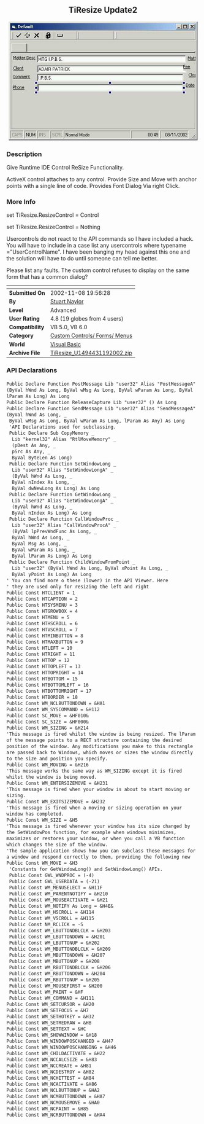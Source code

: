 ﻿<div align="center">

## TiResize Update2

<img src="PIC20021171953478882.jpg">
</div>

### Description

Give Runtime IDE Control ReSize Functionality.

ActiveX control attaches to any control. Provide Size and Move with anchor points with a single line of code. Provides Font Dialog Via right Click.
 
### More Info
 
set TiResize.ResizeControl = Control

set TiResize.ResizeControl = Nothing

Usercontrols do not react to the API commands so I have included a hack. You will have to include in a case list any usercontrols where typename ="UserControlName". I have been banging my head against this one and the solution will have to do until someone can tell me better.

Please list any faults. The custom control refuses to display on the same form that has a common dialog?


<span>             |<span>
---                |---
**Submitted On**   |2002-11-08 19:56:28
**By**             |[Stuart Naylor](https://github.com/Planet-Source-Code/PSCIndex/blob/master/ByAuthor/stuart-naylor.md)
**Level**          |Advanced
**User Rating**    |4.8 (19 globes from 4 users)
**Compatibility**  |VB 5\.0, VB 6\.0
**Category**       |[Custom Controls/ Forms/  Menus](https://github.com/Planet-Source-Code/PSCIndex/blob/master/ByCategory/custom-controls-forms-menus__1-4.md)
**World**          |[Visual Basic](https://github.com/Planet-Source-Code/PSCIndex/blob/master/ByWorld/visual-basic.md)
**Archive File**   |[TiResize\_U1494431192002\.zip](https://github.com/Planet-Source-Code/stuart-naylor-tiresize-update2__1-40476/archive/master.zip)

### API Declarations

```
Public Declare Function PostMessage Lib "user32" Alias "PostMessageA" (ByVal hWnd As Long, ByVal wMsg As Long, ByVal wParam As Long, ByVal lParam As Long) As Long
Public Declare Function ReleaseCapture Lib "user32" () As Long
Public Declare Function SendMessage Lib "user32" Alias "SendMessageA" (ByVal hWnd As Long, _
 ByVal wMsg As Long, ByVal wParam As Long, lParam As Any) As Long
 'API Declarations used for subclassing.
 Public Declare Sub CopyMemory _
  Lib "kernel32" Alias "RtlMoveMemory" _
  (pDest As Any, _
  pSrc As Any, _
  ByVal ByteLen As Long)
 Public Declare Function SetWindowLong _
  Lib "user32" Alias "SetWindowLongA" _
  (ByVal hWnd As Long, _
  ByVal nIndex As Long, _
  ByVal dwNewLong As Long) As Long
 Public Declare Function GetWindowLong _
  Lib "user32" Alias "GetWindowLongA" _
  (ByVal hWnd As Long, _
  ByVal nIndex As Long) As Long
 Public Declare Function CallWindowProc _
  Lib "user32" Alias "CallWindowProcA" _
  (ByVal lpPrevWndFunc As Long, _
  ByVal hWnd As Long, _
  ByVal Msg As Long, _
  ByVal wParam As Long, _
  ByVal lParam As Long) As Long
 Public Declare Function ChildWindowFromPoint _
  Lib "user32" (ByVal hWnd As Long, ByVal xPoint As Long, _
  ByVal yPoint As Long) As Long
' You can find more o these (lower) in the API Viewer. Here
' they are used only for resizing the left and right
Public Const HTCLIENT = 1
Public Const HTCAPTION = 2
Public Const HTSYSMENU = 3
Public Const HTGROWBOX = 4
Public Const HTMENU = 5
Public Const HTHSCROLL = 6
Public Const HTVSCROLL = 7
Public Const HTMINBUTTON = 8
Public Const HTMAXBUTTON = 9
Public Const HTLEFT = 10
Public Const HTRIGHT = 11
Public Const HTTOP = 12
Public Const HTTOPLEFT = 13
Public Const HTTOPRIGHT = 14
Public Const HTBOTTOM = 15
Public Const HTBOTTOMLEFT = 16
Public Const HTBOTTOMRIGHT = 17
Public Const HTBORDER = 18
Public Const WM_NCLBUTTONDOWN = &HA1
Public Const WM_SYSCOMMAND = &H112
Public Const SC_MOVE = &HF010&
Public Const SC_SIZE = &HF000&
Public Const WM_SIZING = &H214
'This message is fired whilst the window is being resized. The lParam of the message points to a RECT structure containing the desired position of the window. Any modifications you make to this rectangle are passed back to Windows, which moves or sizes the window directly to the size and position you specify.
Public Const WM_MOVING = &H216
'This message works the same way as WM_SIZING except it is fired whilst the window is being moved.
Public Const WM_ENTERSIZEMOVE = &H231
'This message is fired when your window is about to start moving or sizing.
Public Const WM_EXITSIZEMOVE = &H232
'This message is fired when a moving or sizing operation on your window has completed.
Public Const WM_SIZE = &H5
'This message is fired whenever your window has its size changed by the SetWindowPos function, for example when windows minimizes, maximizes or restores your window, or when you call a VB function which changes the size of the window.
'The sample application shows how you can subclass these messages for a window and respond correctly to them, providing the following new
Public Const WM_MOVE = &H3
 'Constants for GetWindowLong() and SetWindowLong() APIs.
 Public Const GWL_WNDPROC = (-4)
 Public Const GWL_USERDATA = (-21)
 Public Const WM_MENUSELECT = &H11F
 Public Const WM_PARENTNOTIFY = &H210
 Public Const WM_MOUSEACTIVATE = &H21
 Public Const WM_NOTIFY As Long = &H4E&
 Public Const WM_HSCROLL = &H114
 Public Const WM_VSCROLL = &H115
 Public Const NM_RCLICK = -5
 Public Const WM_LBUTTONDBLCLK = &H203
 Public Const WM_LBUTTONDOWN = &H201
 Public Const WM_LBUTTONUP = &H202
 Public Const WM_MBUTTONDBLCLK = &H209
 Public Const WM_MBUTTONDOWN = &H207
 Public Const WM_MBUTTONUP = &H208
 Public Const WM_RBUTTONDBLCLK = &H206
 Public Const WM_RBUTTONDOWN = &H204
 Public Const WM_RBUTTONUP = &H205
 Public Const WM_MOUSEFIRST = &H200
 Public Const WM_PAINT = &HF
 Public Const WM_COMMAND = &H111
Public Const WM_SETCURSOR = &H20
Public Const WM_SETFOCUS = &H7
Public Const WM_SETHOTKEY = &H32
Public Const WM_SETREDRAW = &HB
Public Const WM_SETTEXT = &HC
Public Const WM_SHOWWINDOW = &H18
Public Const WM_WINDOWPOSCHANGED = &H47
Public Const WM_WINDOWPOSCHANGING = &H46
Public Const WM_CHILDACTIVATE = &H22
Public Const WM_NCCALCSIZE = &H83
Public Const WM_NCCREATE = &H81
Public Const WM_NCDESTROY = &H82
Public Const WM_NCHITTEST = &H84
Public Const WM_NCACTIVATE = &H86
Public Const WM_NCLBUTTONUP = &HA2
Public Const WM_NCMBUTTONDOWN = &HA7
Public Const WM_NCMOUSEMOVE = &HA0
Public Const WM_NCPAINT = &H85
Public Const WM_NCRBUTTONDOWN = &HA4
```





